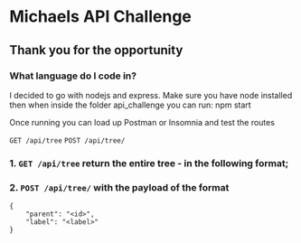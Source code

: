 
# Michaels API Challenge

## Thank you for the opportunity

### What language do I code in?
I decided to go with nodejs and express. 
Make sure you have node installed then when inside the folder api_challenge you can run: npm start

Once running you can load up Postman or Insomnia and test the routes 

`GET /api/tree`
`POST /api/tree/` 


### 1. `GET /api/tree` return the entire tree - in the following format;

### 2. `POST /api/tree/` with the payload of the format

```
{
    "parent": "<id>",
    "label": "<label>"
}
```